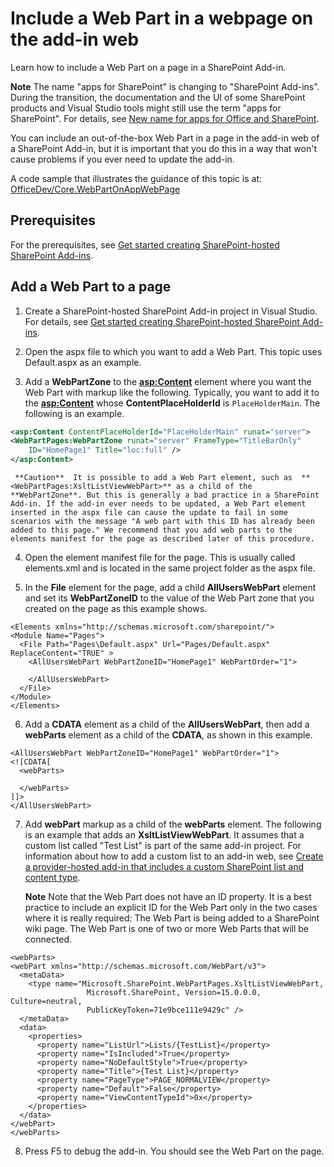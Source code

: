 
# Include a Web Part in a webpage on the add-in web
Learn how to include a Web Part on a page in a SharePoint Add-in.
 

 **Note**  The name "apps for SharePoint" is changing to "SharePoint Add-ins". During the transition, the documentation and the UI of some SharePoint products and Visual Studio tools might still use the term "apps for SharePoint". For details, see  [New name for apps for Office and SharePoint](new-name-for-apps-for-sharepoint.md#bk_newname).
 

You can include an out-of-the-box Web Part in a page in the add-in web of a SharePoint Add-in, but it is important that you do this in a way that won't cause problems if you ever need to update the add-in.
 

A code sample that illustrates the guidance of this topic is at:  [OfficeDev/Core.WebPartOnAppWebPage](https://github.com/OfficeDev/PnP/tree/master/Samples/Core.WebPartOnAppWebPage)
 


## Prerequisites

For the prerequisites, see  [Get started creating SharePoint-hosted SharePoint Add-ins](get-started-creating-sharepoint-hosted-sharepoint-add-ins.md).
 

 

## Add a Web Part to a page


 

 

1. Create a SharePoint-hosted SharePoint Add-in project in Visual Studio. For details, see  [Get started creating SharePoint-hosted SharePoint Add-ins](get-started-creating-sharepoint-hosted-sharepoint-add-ins.md).
    
 
2. Open the aspx file to which you want to add a Web Part. This topic uses Default.aspx as an example. 
    
 
3. Add a  **WebPartZone** to the **<asp:Content>** element where you want the Web Part with markup like the following. Typically, you want to add it to the **<asp:Content>** whose **ContentPlaceHolderId** is `PlaceHolderMain`. The following is an example.
    
  ```XML
  <asp:Content ContentPlaceHolderId="PlaceHolderMain" runat="server">
  <WebPartPages:WebPartZone runat="server" FrameType="TitleBarOnly" 
      ID="HomePage1" Title="loc:full" />
</asp:Content>

  ```


     **Caution**  It is possible to add a Web Part element, such as  **<WebPartPages:XsltListViewWebPart>** as a child of the **WebPartZone**. But this is generally a bad practice in a SharePoint Add-in. If the add-in ever needs to be updated, a Web Part element inserted in the aspx file can cause the update to fail in some scenarios with the message "A web part with this ID has already been added to this page." We recommend that you add web parts to the elements manifest for the page as described later of this procedure.
4. Open the element manifest file for the page. This is usually called elements.xml and is located in the same project folder as the aspx file.
    
 
5. In the  **File** element for the page, add a child **AllUsersWebPart** element and set its **WebPartZoneID** to the value of the Web Part zone that you created on the page as this example shows.
    
  ```
  <Elements xmlns="http://schemas.microsoft.com/sharepoint/">
  <Module Name="Pages">
    <File Path="Pages\Default.aspx" Url="Pages/Default.aspx" ReplaceContent="TRUE" >
      <AllUsersWebPart WebPartZoneID="HomePage1" WebPartOrder="1">

      </AllUsersWebPart>
    </File>
  </Module>
</Elements>

  ```

6. Add a  **CDATA** element as a child of the **AllUsersWebPart**, then add a  **webParts** element as a child of the **CDATA**, as shown in this example. 
    
  ```
  <AllUsersWebPart WebPartZoneID="HomePage1" WebPartOrder="1">
  <![CDATA[
    <webParts>

    </webParts>
  ]]>
</AllUsersWebPart>
  ```

7. Add  **webPart** markup as a child of the **webParts** element. The following is an example that adds an **XsltListViewWebPart**. It assumes that a custom list called "Test List" is part of the same add-in project. For information about how to add a custom list to an add-in web, see  [Create a provider-hosted add-in that includes a custom SharePoint list and content type](create-a-provider-hosted-add-in-that-includes-a-custom-sharepoint-list-and-content-type.md). 
    
     **Note**   Note that the Web Part does not have an ID property. It is a best practice to include an explicit ID for the Web Part only in the two cases where it is really required: The Web Part is being added to a SharePoint wiki page. The Web Part is one of two or more Web Parts that will be connected.

  ```
  <webParts>
  <webPart xmlns="http://schemas.microsoft.com/WebPart/v3">
    <metaData>
      <type name="Microsoft.SharePoint.WebPartPages.XsltListViewWebPart, 
                   Microsoft.SharePoint, Version=15.0.0.0, Culture=neutral, 
                   PublicKeyToken=71e9bce111e9429c" />
    </metaData>
    <data>
      <properties>
        <property name="ListUrl">Lists/{TestList}</property>
        <property name="IsIncluded">True</property>
        <property name="NoDefaultStyle">True</property>
        <property name="Title">{Test List}</property>
        <property name="PageType">PAGE_NORMALVIEW</property>
        <property name="Default">False</property>
        <property name="ViewContentTypeId">0x</property>
      </properties>
    </data>
  </webPart>
</webParts>
  ```

8. Press F5 to debug the add-in. You should see the Web Part on the page.
    
 

